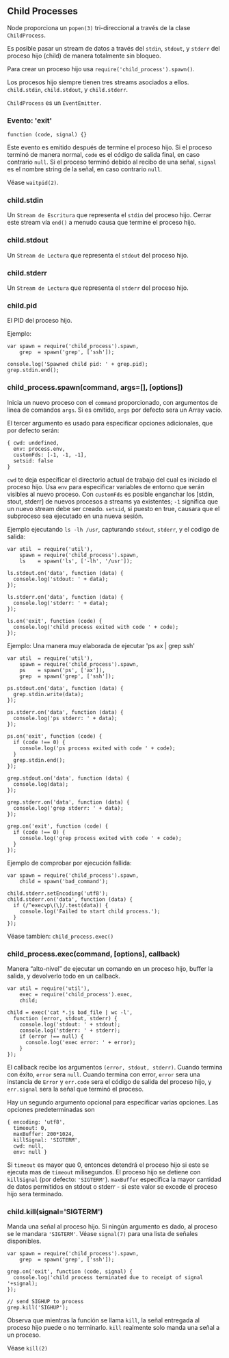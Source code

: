 ## Child Processes

Node proporciona un `popen(3)` tri-direccional a través de la clase `ChildProcess`.

Es posible pasar un stream de datos a través del `stdin`, `stdout`, y `stderr` del proceso hijo (child) de manera totalmente sin bloqueo.

Para crear un proceso hijo usa `require('child_process').spawn()`.

Los procesos hijo siempre tienen tres streams asociados a ellos. `child.stdin`, `child.stdout`, y `child.stderr`.

`ChildProcess` es un `EventEmitter`.

### Evento:  'exit'

`function (code, signal) {}`

Este evento es emitido después de termine el proceso hijo. Si el proceso terminó de manera normal, `code` es el código de salida final, en caso contrario `null`. Si el proceso terminó debido al recibo de una señal, `signal` es el nombre string de la señal, en caso contrario `null`.

Véase `waitpid(2)`.

### child.stdin

Un `Stream de Escritura` que representa el `stdin` del proceso hijo. Cerrar este stream vía `end()` a menudo causa que termine el proceso hijo.

### child.stdout

Un `Stream de Lectura` que representa el `stdout` del proceso hijo.

### child.stderr

Un `Stream de Lectura` que representa el `stderr` del proceso hijo.

### child.pid

El PID del proceso hijo.

Ejemplo:

    var spawn = require('child_process').spawn,
        grep  = spawn('grep', ['ssh']);

    console.log('Spawned child pid: ' + grep.pid);
    grep.stdin.end();


### child_process.spawn(command, args=[], [options])

Inicia un nuevo proceso con el `command` proporcionado, con argumentos de linea de comandos `args`. Si es omitido, `args` por defecto sera un Array vacío.

El tercer argumento es usado para especificar opciones adicionales, que por defecto serán:

    { cwd: undefined,
      env: process.env,
      customFds: [-1, -1, -1],
      setsid: false
    }

`cwd` te deja especificar el directorio actual de trabajo del cual es iniciado el proceso hijo. Usa `env` para especificar variables de entorno que serán visibles al nuevo proceso. Con `customFds` es posible enganchar los [stdin, stout, stderr] de nuevos procesos a streams ya existentes; `-1` significa que un nuevo stream debe ser creado. `setsid`, si puesto en true, causara que el subproceso sea ejecutado en una nueva sesión.

Ejemplo ejecutando `ls -lh /usr`, capturando `stdout`, `stderr`, y el codigo de salida:

    var util  = require('util'),
        spawn = require('child_process').spawn,
        ls    = spawn('ls', ['-lh', '/usr']);

    ls.stdout.on('data', function (data) {
      console.log('stdout: ' + data);
    });

    ls.stderr.on('data', function (data) {
      console.log('stderr: ' + data);
    });

    ls.on('exit', function (code) {
      console.log('child process exited with code ' + code);
    });


Ejemplo: Una manera muy elaborada de ejecutar 'ps ax | grep ssh'

    var util  = require('util'),
        spawn = require('child_process').spawn,
        ps    = spawn('ps', ['ax']),
        grep  = spawn('grep', ['ssh']);

    ps.stdout.on('data', function (data) {
      grep.stdin.write(data);
    });

    ps.stderr.on('data', function (data) {
      console.log('ps stderr: ' + data);
    });

    ps.on('exit', function (code) {
      if (code !== 0) {
        console.log('ps process exited with code ' + code);
      }
      grep.stdin.end();
    });

    grep.stdout.on('data', function (data) {
      console.log(data);
    });

    grep.stderr.on('data', function (data) {
      console.log('grep stderr: ' + data);
    });

    grep.on('exit', function (code) {
      if (code !== 0) {
        console.log('grep process exited with code ' + code);
      }
    });


Ejemplo de comprobar por ejecución fallida:

    var spawn = require('child_process').spawn,
        child = spawn('bad_command');

    child.stderr.setEncoding('utf8');
    child.stderr.on('data', function (data) {
      if (/^execvp\(\)/.test(data)) {
        console.log('Failed to start child process.');
      }
    });


Véase tambien: `child_process.exec()`

### child_process.exec(command, [options], callback)

Manera “alto-nivel” de ejecutar un comando en un proceso hijo, buffer la salida, y devolverlo todo en un callback.

    var util = require('util'),
        exec = require('child_process').exec,
        child;

    child = exec('cat *.js bad_file | wc -l',
      function (error, stdout, stderr) {
        console.log('stdout: ' + stdout);
        console.log('stderr: ' + stderr);
        if (error !== null) {
          console.log('exec error: ' + error);
        }
    });

El callback recibe los argumentos `(error, stdout, stderr)`. Cuando termina con éxito, `error` sera `null`.  Cuando termina con error, `error` sera una instancia de `Error` y `err.code` sera el código de salida del proceso hijo, y `err.signal` sera la señal que terminó el proceso.

Hay un segundo argumento opcional para especificar varias opciones. Las opciones predeterminadas son

    { encoding: 'utf8',
      timeout: 0,
      maxBuffer: 200*1024,
      killSignal: 'SIGTERM',
      cwd: null,
      env: null }

Si `timeout` es mayor que 0, entonces detendrá el proceso hijo si este se ejecuta mas de `timeout` milisegundos. El proceso hijo se detiene con `killSignal` (por defecto: `'SIGTERM'`). `maxBuffer` especifica la mayor cantidad de datos permitidos en stdout o stderr - si este valor se excede el proceso hijo sera terminado.

### child.kill(signal='SIGTERM')

Manda una señal al proceso hijo. Si ningún argumento es dado, al proceso se le mandara `'SIGTERM'`. Véase `signal(7)` para una lista de señales disponibles.

    var spawn = require('child_process').spawn,
        grep  = spawn('grep', ['ssh']);

    grep.on('exit', function (code, signal) {
      console.log('child process terminated due to receipt of signal '+signal);
    });

    // send SIGHUP to process
    grep.kill('SIGHUP');

Observa que mientras la función se llama `kill`, la señal entregada al proceso hijo puede o no terminarlo.  `kill` realmente solo manda una señal a un proceso.

Véase `kill(2)`
